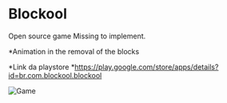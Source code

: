 # Blockool
Open source game 
Missing to implement.
 
 *Animation in the removal of the blocks

*Link da playstore
*https://play.google.com/store/apps/details?id=br.com.blockool.blockool

![Game](https://lh3.googleusercontent.com/JvR_D1SxJ5j5Jc6TEy4hlZ9687yZGEc3w9GAEC38nG5Pk3cl73Yu76n0vF1xf80U6NY=w720-h310-rw)
